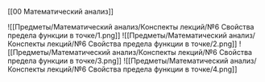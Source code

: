 [[00 Математический анализ]]

![[Предметы/Математический анализ/Конспекты лекций/№6 Свойства предела функции в точке/1.png]]
![[Предметы/Математический анализ/Конспекты лекций/№6 Свойства предела функции в точке/2.png]]
![[Предметы/Математический анализ/Конспекты лекций/№6 Свойства предела функции в точке/3.png]]
![[Предметы/Математический анализ/Конспекты лекций/№6 Свойства предела функции в точке/4.png]]
